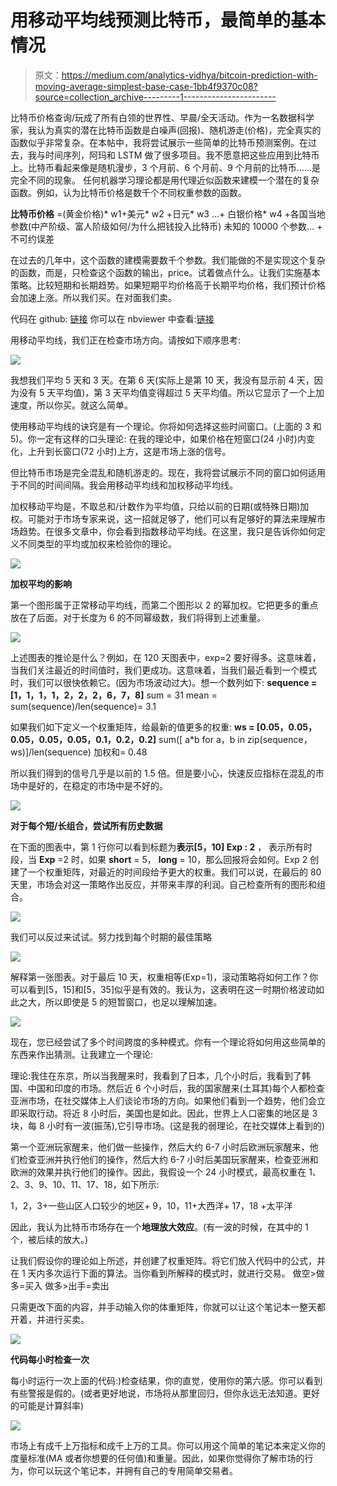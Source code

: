 # 用移动平均线预测比特币，最简单的基本情况

> 原文：<https://medium.com/analytics-vidhya/bitcoin-prediction-with-moving-average-simplest-base-case-1bb4f9370c08?source=collection_archive---------1----------------------->

比特币价格查询/玩成了所有白领的世界性、早晨/全天活动。作为一名数据科学家，我认为真实的潜在比特币函数是白噪声(回报)、随机游走(价格)，完全真实的函数似乎非常复杂。在本帖中，我将尝试展示一些简单的比特币预测案例。在过去，我与时间序列，阿玛和 LSTM 做了很多项目。我不愿意把这些应用到比特币上。比特币看起来像是随机漫步，3 个月前、6 个月前、9 个月前的比特币……是完全不同的现象。
任何机器学习理论都是用代理近似函数来建模一个潜在的复杂函数。例如，认为比特币价格是数千个不同权重参数的函数。

**比特币价格** =(黄金价格)* w1+美元* w2 +日元* w3 …+
白银价格* w4 +各国当地参数(中产阶级、富人阶级如何/为什么把钱投入比特币)
未知的 10000 个参数… +
不可约误差

在过去的几年中，这个函数的建模需要数千个参数。我们能做的不是实现这个复杂的函数，而是，只检查这个函数的输出，price。试着做点什么。让我们实施基本策略。比较短期和长期趋势。如果短期平均价格高于长期平均价格，我们预计价格会加速上涨。所以我们买。在对面我们卖。

代码在 github: [链接](https://github.com/mcelikkaya/medium_articles2/blob/main/bitcoin_ma.ipynb)
你可以在 nbviewer 中查看:[链接](https://nbviewer.jupyter.org/github/mcelikkaya/medium_articles2/blob/main/bitcoin_ma.ipynb)

用移动平均线，我们正在检查市场方向。请按如下顺序思考:

![](img/c7d6e2ee8c44411f989d62159e377d5c.png)

我想我们平均 5 天和 3 天。在第 6 天(实际上是第 10 天，我没有显示前 4 天，因为没有 5 天平均值)，第 3 天平均值变得超过 5 天平均值。所以它显示了一个上加速度，所以你买。就这么简单。

使用移动平均线的诀窍是有一个理论。你将如何选择这些时间窗口。(上面的 3 和 5)。你一定有这样的口头理论:
在我的理论中，如果价格在短窗口(24 小时)内变化，上升到长窗口(72 小时)上方，这是市场上涨的信号。

但比特币市场是完全混乱和随机游走的。现在，我将尝试展示不同的窗口如何适用于不同的时间间隔。我会用移动平均线和加权移动平均线。

加权移动平均是，不取总和/计数作为平均值，只给以前的日期(或特殊日期)加权。可能对于市场专家来说，这一招就足够了，他们可以有足够好的算法来理解市场趋势。在很多文章中，你会看到指数移动平均线。在这里，我只是告诉你如何定义不同类型的平均或加权来检验你的理论。

![](img/abe5a1897211bf849fe8a61d9fec4639.png)

**加权平均的影响**

第一个图形属于正常移动平均线，而第二个图形以 2 的幂加权。它把更多的重点放在了后面。对于长度为 6 的不同幂级数，我们将得到上述重量。

![](img/dc6509217e251f9d56def1244f7f6554.png)

上述图表的推论是什么？例如，在 120 天图表中，exp=2 要好得多。这意味着，当我们关注最近的时间值时，我们更成功。这意味着，当我们最近看到一个模式时，我们可以很快依赖它。(因为市场波动过大)。想一个数列如下:
**sequence = [1，1，1，1，2，2，2，6，7，8]**
sum = 31
mean = sum(sequence)/len(sequence)= 3.1

如果我们如下定义一个权重矩阵，给最新的值更多的权重:
**ws = [0.05，0.05，0.05，0.05，0.05，0.1，0.2，0.2]**
sum([ a*b for a，b in zip(sequence，ws)]/len(sequence)
加权和= 0.48

所以我们得到的信号几乎是以前的 1.5 倍。但是要小心，快速反应指标在混乱的市场中是好的，在稳定的市场中是不好的。

![](img/f5c0b92f655d939bbb1774a9efc33198.png)

**对于每个短/长组合，尝试所有历史数据**

在下面的图表中，第 1 行你可以看到标题为**表示[5，10] Exp : 2** ，
表示所有时段，当 **Exp** =2 时，如果 **short** = 5， **long** = 10，那么回报将会如何。Exp 2 创建了一个权重矩阵，对最近的时间段给予更大的权重。我们可以说，在最后的 80 天里，市场会对这一策略作出反应，并带来丰厚的利润。自己检查所有的图形和组合。

![](img/9ae3a6e9597221bf2e25c9a5ba3f6c0a.png)

我们可以反过来试试。努力找到每个时期的最佳策略

![](img/d5ef34f756788ae5ef6f0b173cf2e339.png)

解释第一张图表。对于最后 10 天，权重相等(Exp=1)，滚动策略将如何工作？你可以看到[5，15]和[5，35]似乎是有效的。我认为，这表明在这一时期价格波动如此之大，所以即使是 5 的短暂窗口，也足以理解加速。

![](img/534d57a11fcf7f03b15d8975616c2042.png)

现在，您已经尝试了多个时间跨度的多种模式。你有一个理论将如何用这些简单的东西来作出猜测。让我建立一个理论:

理论:我住在东京，所以当我醒来时，我看到了日本，几个小时后，我看到了韩国、中国和印度的市场。然后近 6 个小时后，我的国家醒来(土耳其)每个人都检查亚洲市场，在社交媒体上人们谈论市场的方向。如果他们看到一个趋势，他们会立即采取行动。将近 8 小时后，美国也是如此。因此，世界上人口密集的地区是 3 块，每 8 小时有一波(振荡),它引导市场。(这是我的弱理论，在社交媒体上看到的)

第一个亚洲玩家醒来，他们做一些操作，然后大约 6-7 小时后欧洲玩家醒来，他们检查亚洲并执行他们的操作，然后大约 6-7 小时后美国玩家醒来，检查亚洲和欧洲的效果并执行他们的操作。因此，我假设一个 24 小时模式，最高权重在 1、2、3、9、10、11、17、18，如下所示:

1，2，3+一些山区人口较少的地区+ 9，10，11+大西洋+ 17，18 +太平洋

因此，我认为比特币市场存在一个**地理放大效应**。(有一波的时候，在其中的 1 个，被后续的放大。)

让我们假设你的理论如上所述，并创建了权重矩阵。将它们放入代码中的公式，并在 1 天内多次运行下面的算法。当你看到所解释的模式时，就进行交易。
做空>做多=买入
做多>出手=卖出

只需更改下面的内容，并手动输入你的体重矩阵，你就可以让这个笔记本一整天都开着，并进行买卖。

![](img/4b1a5dace179db4bc7f0920165f10152.png)

**代码每小时检查一次**

每小时运行一次上面的代码:)检查结果，你的直觉，使用你的第六感。你可以看到有些警报是假的。(或者更好地说，市场将从那里回归，但你永远无法知道。更好的可能是计算斜率)

![](img/115870506504e37917e43ab665551db3.png)

市场上有成千上万指标和成千上万的工具。你可以用这个简单的笔记本来定义你的度量标准(MA 或者你想要的任何值)和重量。因此，如果你觉得你了解市场的行为，你可以玩这个笔记本，并拥有自己的专用简单交易者。